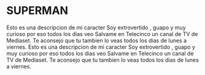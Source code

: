 
# SUPERMAN

Esto es una descripcion de mi caracter
Soy extrovertido , guapo y muy curioso
por eso todos los dias veo Salvame en Telecinco
un canal de TV de Mediaset.
Te aconsejo que tu tambien lo veas todos los dias de 
lunes a viernes.
Esto es una descripcion de mi caracter
Soy extrovertido , guapo y muy curioso
por eso todos los dias veo Salvame en Telecinco
un canal de TV de Mediaset.
Te aconsejo que tu tambien lo veas todos los dias de 
lunes a viernes.